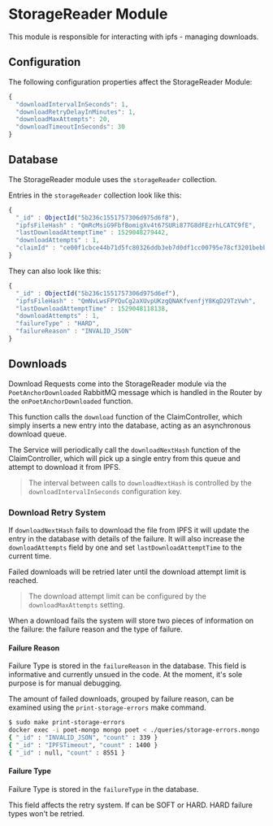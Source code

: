 # StorageReader Module

This module is responsible for interacting with ipfs - managing downloads.

## Configuration

The following configuration properties affect the StorageReader Module:

```js
{
  "downloadIntervalInSeconds": 1,
  "downloadRetryDelayInMinutes": 1,
  "downloadMaxAttempts": 20,
  "downloadTimeoutInSeconds": 30
}
```

## Database

The StorageReader module uses the `storageReader` collection.

Entries in the `storageReader` collection look like this:

```js
{
  "_id" : ObjectId("5b236c1551757306d975d6f8"),
  "ipfsFileHash" : "QmRcMsiG9FbfBomigXv4t67SURi877G8dFEzrhLCATC9fE",
  "lastDownloadAttemptTime" : 1529048279442,
  "downloadAttempts" : 1,
  "claimId" : "ce00f1cbce44b71d5fc80326ddb3eb7d0df1cc00795e78cf3201bebb3b82f9d8"
}
```

They can also look like this:

```js
{
  "_id" : ObjectId("5b236c1551757306d975d6ef"),
  "ipfsFileHash" : "QmNvLwsFPYQuCg2aXUvpUKzgQNAKfvenfjY8KqD29TzVwh",
  "lastDownloadAttemptTime" : 1529048118138,
  "downloadAttempts" : 1,
  "failureType" : "HARD",
  "failureReason" : "INVALID_JSON"
}
```

## Downloads

Download Requests come into the StorageReader module via the `PoetAnchorDownloaded` RabbitMQ message 
which is handled in the Router by the `onPoetAnchorDownloaded` function.

This function calls the `download` function of the ClaimController, which simply inserts a new entry into the database, 
acting as an asynchronous download queue.

The Service will periodically call the `downloadNextHash` function of the ClaimController, which will pick up a single
entry from this queue and attempt to download it from IPFS.

> The interval between calls to `downloadNextHash` is controlled by the `downloadIntervalInSeconds` configuration key.

### Download Retry System

If `downloadNextHash` fails to download the file from IPFS it will update the entry in the database with details
of the failure. It will also increase the `downloadAttempts` field by one  and set `lastDownloadAttemptTime` to the current time.

Failed downloads will be retried later until the download attempt limit is reached. 

> The download attempt limit can be configured by the `downloadMaxAttempts` setting.

When a download fails the system will store two pieces of information on the failure: the failure reason and the type of failure.

#### Failure Reason  

Failure Type is stored in the `failureReason` in the database. 
This field is informative and currently unsued in the code.
At the moment, it's sole purpose is for manual debugging.

The amount of failed downloads, grouped by failure reason, 
can be examined using the `print-storage-errors` make command. 

```bash
$ sudo make print-storage-errors 
docker exec -i poet-mongo mongo poet < ./queries/storage-errors.mongo
{ "_id" : "INVALID_JSON", "count" : 339 }
{ "_id" : "IPFSTimeout", "count" : 1400 }
{ "_id" : null, "count" : 8551 }
```

#### Failure Type

Failure Type is stored in the `failureType` in the database. 

This field affects the retry system. If can be SOFT or HARD. HARD failure types won't be retried.